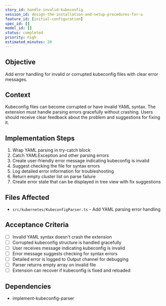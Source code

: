 ```yaml
---
story_id: handle-invalid-kubeconfig
session_id: design-the-installation-and-setup-procedures-for-u
feature_id: [initial-configuration]
spec_id: []
model_id: []
status: completed
priority: high
estimated_minutes: 20
---
```


## Objective

Add error handling for invalid or corrupted kubeconfig files with clear error messages.

## Context

Kubeconfig files can become corrupted or have invalid YAML syntax. The extension must handle parsing errors gracefully without crashing. Users should receive clear feedback about the problem and suggestions for fixing it.

## Implementation Steps

1. Wrap YAML parsing in try-catch block
2. Catch YAMLException and other parsing errors
3. Create user-friendly error message indicating kubeconfig is invalid
4. Suggest checking the file for syntax errors
5. Log detailed error information for troubleshooting
6. Return empty cluster list on parse failure
7. Create error state that can be displayed in tree view with fix suggestions

## Files Affected

- `src/kubernetes/KubeconfigParser.ts` - Add YAML parsing error handling

## Acceptance Criteria

- [ ] Invalid YAML syntax doesn't crash the extension
- [ ] Corrupted kubeconfig structure is handled gracefully
- [ ] User receives message indicating kubeconfig is invalid
- [ ] Error message suggests checking for syntax errors
- [ ] Detailed error is logged to Output channel for debugging
- [ ] Parser returns empty array on invalid file
- [ ] Extension can recover if kubeconfig is fixed and reloaded

## Dependencies

- implement-kubeconfig-parser

